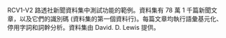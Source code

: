 RCV1-V2 路透社新聞資料集中測試功能的範例。資料集有 78 萬 1 千篇新聞文章，以及它們的識別碼 (資料集的第一個資料行)。每篇文章均執行語彙基元化、停用字詞和詞幹分析。資料集由 David. D. Lewis 提供。

<!---HONumber=Oct15_HO3-->